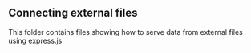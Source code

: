 ## Connecting external files

This folder contains files showing how to serve data from external files using express.js
